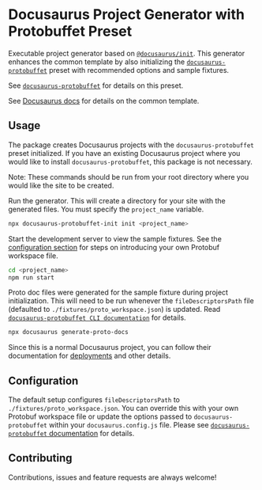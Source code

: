 # Docusaurus Project Generator with Protobuffet Preset

Executable project generator based on [`@docusaurus/init`](https://github.com/facebook/docusaurus/tree/master/packages/docusaurus-init). This generator enhances the common template by also initializing the [`docusaurus-protobuffet`](https://github.com/AnthonyBobsin/docusaurus-protobuffet/tree/master/packages/docusaurus-protobuffet) preset with recommended options and sample fixtures.

See [`docusaurus-protobuffet`](https://github.com/AnthonyBobsin/docusaurus-protobuffet/tree/master/packages/docusaurus-protobuffet#usage) for details on this preset.

See [Docusaurus docs](https://docusaurus.io/docs/next/installation#scaffold-project-website) for details on the common template.

## Usage

The package creates Docusaurus projects with the `docusaurus-protobuffet` preset initialized. If you have an existing Docusaurus project where you would like to install `docusaurus-protobuffet`, this package is not necessary.

Note: These commands should be run from your root directory where you would like the site to be created.

Run the generator. This will create a directory for your site with the generated files. You must specify the `project_name` variable.

```sh
npx docusaurus-protobuffet-init init <project_name>
```

Start the development server to view the sample fixtures. See the [configuration section](#configuration) for steps on introducing your own Protobuf workspace file.

```sh
cd <project_name>
npm run start
```

Proto doc files were generated for the sample fixture during project initialization. This will need to be run whenever the `fileDescriptorsPath` file (defaulted to `./fixtures/proto_workspace.json`) is updated. Read [`docusaurus-protobuffet CLI documentation`](https://github.com/AnthonyBobsin/docusaurus-protobuffet/tree/master/packages/docusaurus-protobuffet#cli-commands) for details.

```sh
npx docusaurus generate-proto-docs
```

Since this is a normal Docusaurus project, you can follow their documentation for [deployments](https://docusaurus.io/docs/next/deployment) and other details.

## Configuration
The default setup configures `fileDescriptorsPath` to `./fixtures/proto_workspace.json`. You can override this with your own Protobuf workspace file or update the options passed to `docusaurus-protobuffet` within your `docusaurus.config.js` file. Please see [`docusaurus-protobuffet` documentation](https://github.com/AnthonyBobsin/docusaurus-protobuffet/tree/master/packages/docusaurus-protobuffet#configuration) for details.

## Contributing

Contributions, issues and feature requests are always welcome!
